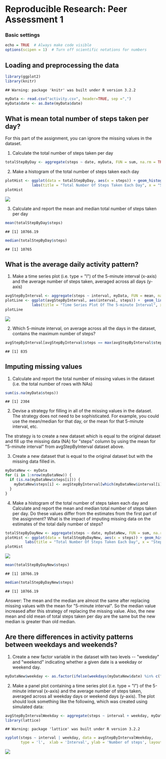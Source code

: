 # Reproducible Research: Peer Assessment 1

### Basic settings

```r
echo = TRUE  # Always make code visible
options(scipen = 1)  # Turn off scientific notations for numbers
```

## Loading and preprocessing the data

```r
library(ggplot2)
library(knitr)
```

```
## Warning: package 'knitr' was built under R version 3.2.2
```

```r
myData <- read.csv("activity.csv", header=TRUE, sep =",")
myData$date <- as.Date(myData$date)
```

## What is mean total number of steps taken per day?
For this part of the assignment, you can ignore the missing values in the dataset.

1. Calculate the total number of steps taken per day

```r
totalStepByDay <- aggregate(steps ~ date, myData, FUN = sum, na.rm = TRUE) 
```

2. Make a histogram of the total number of steps taken each day

```r
plotHist <- ggplot(data = totalStepByDay, aes(x = steps)) + geom_histogram(binwidth = 2000) +
            labs(title = "Total Number Of Steps Taken Each Day", x = "Steps", y = "Count")
plotHist
```

![](PA1_template_files/figure-html/unnamed-chunk-4-1.png) 

3. Calculate and report the mean and median total number of steps taken per day

```r
mean(totalStepByDay$steps) 
```

```
## [1] 10766.19
```

```r
median(totalStepByDay$steps)
```

```
## [1] 10765
```

## What is the average daily activity pattern?
1. Make a time series plot (i.e. type = "l") of the 5-minute interval (x-axis) and the average number of steps taken, averaged across all days (y-axis)

```r
avgStepByInterval <- aggregate(steps ~ interval, myData, FUN = mean, na.rm = TRUE) 
plotLine <- ggplot(avgStepByInterval, aes(interval, steps)) +  geom_line(color = "blue", size = 1) + 
            labs(title = "Time Series Plot Of The 5-minute Interval", x = "5-minute intervals", y = "Average number of steps taken")
plotLine
```

![](PA1_template_files/figure-html/unnamed-chunk-6-1.png) 

2. Which 5-minute interval, on average across all the days in the dataset, contains the maximum number of steps?

```r
avgStepByInterval[avgStepByInterval$steps == max(avgStepByInterval$steps), "interval"]
```

```
## [1] 835
```

## Imputing missing values
1. Calculate and report the total number of missing values in the dataset (i.e. the total number of rows with NAs)

```r
sum(is.na(myData$steps))
```

```
## [1] 2304
```

2. Devise a strategy for filling in all of the missing values in the dataset. The strategy does not need to be sophisticated. For example, you could use the mean/median for that day, or the mean for that 5-minute interval, etc.

The strategy is to create a new dataset which is equal to the original dataset and fill up the missing data (NA) for "steps" column by using the mean for "5-minute interval" from avgStepByInterval dataset above.

3. Create a new dataset that is equal to the original dataset but with the missing data filled in.

```r
myDataNew <- myData 
for (i in 1:nrow(myDataNew)) {
  if (is.na(myDataNew$steps[i])) {
    myDataNew$steps[i] <- avgStepByInterval[which(myDataNew$interval[i] == avgStepByInterval$interval), "steps"]
  }
}
```

4. Make a histogram of the total number of steps taken each day and Calculate and report the mean and median total number of steps taken per day. Do these values differ from the estimates from the first part of the assignment? What is the impact of imputing missing data on the estimates of the total daily number of steps?

```r
totalStepByDayNew <- aggregate(steps ~ date, myDataNew, FUN = sum, na.rm = TRUE) 
plotHist <- ggplot(data = totalStepByDayNew, aes(x = steps)) + geom_histogram(binwidth = 2000) +
         labs(title = "Total Number Of Steps Taken Each Day", x = "Steps", y = "Count")
plotHist
```

![](PA1_template_files/figure-html/unnamed-chunk-10-1.png) 

```r
mean(totalStepByDayNew$steps) 
```

```
## [1] 10766.19
```

```r
median(totalStepByDayNew$steps)
```

```
## [1] 10766.19
```
Answer: The mean and the median are almost the same after replacing missing values with the mean for "5-minute interval". So the median value increased after this strategy of replacing the missing value. Also, the new mean and old mean of total steps taken per day are the same but the new median is greater than old median.

## Are there differences in activity patterns between weekdays and weekends?
1. Create a new factor variable in the dataset with two levels -- "weekday" and "weekend" indicating whether a given date is a weekday or weekend day.

```r
myDataNew$weekday <- as.factor(ifelse(weekdays(myDataNew$date) %in% c("Saturday", "Sunday"), "Weekend", "Weekday")) 
```

2. Make a panel plot containing a time series plot (i.e. type = "l") of the 5-minute interval (x-axis) and the average number of steps taken, averaged across all weekday days or weekend days (y-axis). The plot should look something like the following, which was created using simulated data:

```r
avgStepByIntervalWeekday <- aggregate(steps ~ interval + weekday, myDataNew, FUN = mean, na.rm = TRUE) 
library(lattice)
```

```
## Warning: package 'lattice' was built under R version 3.2.2
```

```r
xyplot(steps ~ interval | weekday, data = avgStepByIntervalWeekday,
       type = 'l',  xlab = 'Interval', ylab = 'Number of steps', layout = c(1,2))
```

![](PA1_template_files/figure-html/unnamed-chunk-12-1.png) 
